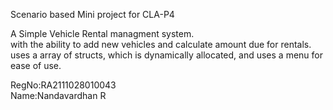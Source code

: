 Scenario based Mini project for CLA-P4  


A Simple Vehicle Rental managment system.  
with the ability to add new vehicles and calculate amount due for rentals.  
uses a array of structs, which is dynamically allocated, and uses a menu for ease of use.  


RegNo:RA2111028010043  
Name:Nandavardhan R
